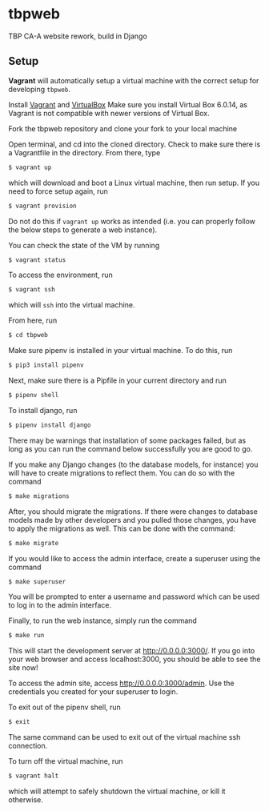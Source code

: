 # tbpweb
TBP CA-A website rework, build in Django

## Setup 

**Vagrant** will automatically setup a virtual machine with the correct
setup for developing `tbpweb`.

Install [Vagrant](https://www.vagrantup.com/) and [VirtualBox](https://www.virtualbox.org/wiki/Download_Old_Builds_6_0)
Make sure you install Virtual Box 6.0.14, as Vagrant is not compatible with newer versions of Virtual Box.


Fork the tbpweb repository and clone your fork to your local machine 

Open terminal, and cd into the cloned directory. Check to make sure there is a Vagrantfile in the directory. From there, type

```sh
$ vagrant up
```
which will download and boot a Linux virtual machine, then run setup. If you need to force setup again, run 

```sh
$ vagrant provision
```
Do not do this if `vagrant up` works as intended (i.e. you can properly follow the below steps to generate a web instance).

You can check the state of the VM by running

```sh
$ vagrant status
```

To access the environment, run

```sh
$ vagrant ssh
```
which will `ssh` into the virtual machine.

From here, run

```sh
$ cd tbpweb
```

Make sure pipenv is installed in your virtual machine. To do this, run 

```sh
$ pip3 install pipenv
```

Next, make sure there is a Pipfile in your current directory and run

```sh
$ pipenv shell
```

To install django, run

```sh
$ pipenv install django
```
There may be warnings that installation of some packages failed, but as long as you can run the command below successfully you are good to go.

If you make any Django changes (to the database models, for instance) you will have to create migrations to reflect them. You can do so with the command
```sh
$ make migrations
```

After, you should migrate the migrations. If there were changes to database models made by other developers and you pulled those changes, you have to apply the migrations as well. This can be done with the command:
```sh
$ make migrate
```

If you would like to access the admin interface, create a superuser using the command
```sh
$ make superuser
```
You will be prompted to enter a username and password which can be used to log in to the admin interface. 

Finally, to run the web instance, simply run the command

```sh
$ make run
```
This will start the development server at http://0.0.0.0:3000/. If you go into your web browser and access localhost:3000, you should be able to see the site now!

To access the admin site, access http://0.0.0.0:3000/admin. Use the credentials you created for your superuser to login.

To exit out of the pipenv shell, run 

```sh
$ exit
```
The same command can be used to exit out of the virtual machine ssh connection.

To turn off the virtual machine, run

```sh
$ vagrant halt
```
which will attempt to safely shutdown the virtual machine, or kill it otherwise.



